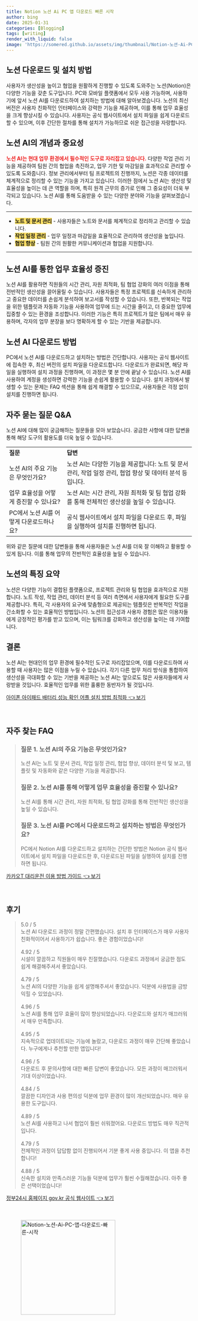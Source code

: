 ```yaml
---
title: Notion 노션 Ai PC 앱 다운로드 빠른 시작
author: bing
date: 2025-01-31
categories: [Blogging]
tags: [writing]
render_with_liquid: false
image: 'https://somered.github.io/assets/img/thumbnail/Notion-노션-Ai-PC-앱-다운로드-빠른-시작.webp'
---
```



<h2 id='노션_동영상_다운로드'>노션 다운로드 및 설치 방법</h2>

<p>사용자가 생산성을 높이고 협업을 원활하게 진행할 수 있도록 도와주는 노션(Notion)은 다양한 기능을 갖춘 도구입니다. PC와 모바일 플랫폼에서 모두 사용 가능하며, 사용하기에 앞서 노션 AI를 다운로드하여 설치하는 방법에 대해 알아보겠습니다. 노션의 최신 버전은 사용자 친화적인 인터페이스와 강력한 기능을 제공하며, 이를 통해 업무 효율성을 크게 향상시킬 수 있습니다. 사용자는 공식 웹사이트에서 설치 파일을 쉽게 다운로드할 수 있으며, 이후 간단한 절차를 통해 설치가 가능하므로 쉬운 접근성을 자랑합니다.</p>

<h2 id='노션_기능_소개'>노션 AI의 개념과 중요성</h2>

<p><b><span style="color: #ee2323;">노션 AI는 현대 업무 환경에서 필수적인 도구로 자리잡고 있습니다.</span></b> 다양한 작업 관리 기능을 제공하여 팀원 간의 협업을 촉진하고, 업무 기한 및 마감일을 효과적으로 관리할 수 있도록 도와줍니다. 정보 관리에서부터 팀 프로젝트의 진행까지, 노션은 각종 데이터를 체계적으로 정리할 수 있는 기능을 가지고 있습니다. 이러한 점에서 노션 AI는 생산성 및 효율성을 높이는 데 큰 역할을 하며, 특히 원격 근무의 증가로 인해 그 중요성이 더욱 부각되고 있습니다. 노션 AI를 통해 도움받을 수 있는 다양한 분야와 기능을 살펴보겠습니다.</p>

<hr />

<ul>
    <li><b><span style="background-color: #ffe066;">노트 및 문서 관리</span></b> - 사용자들은 노트와 문서를 체계적으로 정리하고 관리할 수 있습니다.</li>
    <li><b><span style="background-color: #ffe066;">작업 일정 관리</span></b> - 업무 일정과 마감일을 효율적으로 관리하여 생산성을 높입니다.</li>
    <li><b><span style="background-color: #ffe066;">협업 향상</span></b> - 팀원 간의 원활한 커뮤니케이션과 협업을 지원합니다.</li>
</ul>

<hr />

<h2 id='업무_효율성_증진'>노션 AI를 통한 업무 효율성 증진</h2>

<p>노션 AI를 활용하면 직원들의 시간 관리, 자원 최적화, 팀 협업 강화의 여러 이점을 통해 전반적인 생산성을 끌어올릴 수 있습니다. 사용자들은 특정 프로젝트를 신속하게 관리하고 중요한 데이터를 손쉽게 분석하여 보고서를 작성할 수 있습니다. 또한, 반복되는 작업을 위한 템플릿과 자동화 기능을 사용하여 업무에 드는 시간을 줄이고, 더 중요한 업무에 집중할 수 있는 환경을 조성합니다. 이러한 기능은 특히 프로젝트가 많은 팀에서 매우 유용하며, 각자의 업무 분장을 보다 명확하게 할 수 있는 기반을 제공합니다.</p>

<h2 id='노션_다운로드_방법'>노션 AI 다운로드 방법</h2>

<p>PC에서 노션 AI를 다운로드하고 설치하는 방법은 간단합니다. 사용자는 공식 웹사이트에 접속한 후, 최신 버전의 설치 파일을 다운로드합니다. 다운로드가 완료되면, 해당 파일을 실행하여 설치 과정을 진행하며, 이 과정은 몇 분 안에 끝날 수 있습니다. 노션 AI를 사용하여 계정을 생성하면 강력한 기능을 손쉽게 활용할 수 있습니다. 설치 과정에서 발생할 수 있는 문제는 FAQ 섹션을 통해 쉽게 해결할 수 있으므로, 사용자들은 걱정 없이 설치를 진행하면 됩니다.</p>

<h2 id='자주_묻는_질문'>자주 묻는 질문 Q&A</h2>

<p>노션 AI에 대해 많이 궁금해하는 질문들을 모아 보았습니다. 궁금한 사항에 대한 답변을 통해 해당 도구의 활용도를 더욱 높일 수 있습니다.</p>

<table>
    <tr>
        <td><b>질문</b></td>
        <td><b>답변</b></td>
    </tr>
    <tr>
        <td>노션 AI의 주요 기능은 무엇인가요?</td>
        <td>노션 AI는 다양한 기능을 제공합니다: 노트 및 문서 관리, 작업 일정 관리, 협업 향상 및 데이터 분석 등입니다.</td>
    </tr>
    <tr>
        <td>업무 효율성을 어떻게 증진할 수 있나요?</td>
        <td>노션 AI는 시간 관리, 자원 최적화 및 팀 협업 강화를 통해 전체적인 생산성을 높일 수 있습니다.</td>
    </tr>
    <tr>
        <td>PC에서 노션 AI를 어떻게 다운로드하나요?</td>
        <td>공식 웹사이트에서 설치 파일을 다운로드 후, 파일을 실행하여 설치를 진행하면 됩니다.</td>
    </tr>
</table>

<p>위와 같은 질문에 대한 답변들을 통해 사용자들은 노션 AI를 더욱 잘 이해하고 활용할 수 있게 됩니다. 이를 통해 업무의 전반적인 효율성을 높일 수 있습니다.</p>

<h2 id='노션_특징_요약'>노션의 특징 요약</h2>

<p>노션은 다양한 기능이 결합된 플랫폼으로, 프로젝트 관리와 팀 협업을 효과적으로 지원합니다. 노트 작성, 작업 관리, 데이터 분석 등 여러 측면에서 사용자에게 필요한 도구를 제공합니다. 특히, 각 사용자의 요구에 맞춤형으로 제공되는 템플릿은 반복적인 작업을 간소화할 수 있는 효율적인 방법입니다. 노션의 접근성과 사용자 경험은 많은 이용자들에게 긍정적인 평가를 받고 있으며, 이는 팀워크를 강화하고 생산성을 높이는 데 기여합니다.</p>

<h2 id='결론'>결론</h2>

<p>노션 AI는 현대인의 업무 환경에 필수적인 도구로 자리잡았으며, 이를 다운로드하여 사용할 때 사용자는 많은 이점을 누릴 수 있습니다. 각기 다른 업무 처리 방식을 통합하여 생산성을 극대화할 수 있는 기반을 제공하는 노션 AI는 앞으로도 많은 사용자들에게 사랑받을 것입니다. 효율적인 업무를 위한 훌륭한 동반자가 될 것입니다.</p>


<p><a class="click-button" title="아이폰 아이패드 배터리 성능 확인 어플 설치 방법 최적화" href="https://somered.github.io/posts/%EC%95%84%EC%9D%B4%ED%8F%B0-%EC%95%84%EC%9D%B4%ED%8C%A8%EB%93%9C-%EB%B0%B0%ED%84%B0%EB%A6%AC-%EC%84%B1%EB%8A%A5-%ED%99%95%EC%9D%B8-%EC%96%B4%ED%94%8C-%EC%84%A4%EC%B9%98-%EB%B0%A9%EB%B2%95-%EC%B5%9C%EC%A0%81%ED%99%94/" rel="dofollow">아이폰 아이패드 배터리 성능 확인 어플 설치 방법 최적화 👈 보기</a></p><br>
<h2 id='자주_찾는_FAQ'>자주 찾는 FAQ</h2>
<div itemscope="" itemtype="https://schema.org/FAQPage"> 
<blockquote> 
<div itemscope="" itemprop="mainEntity" itemtype="https://schema.org/Question"> 
<h3 itemprop="name">질문 1. 노션 AI의 주요 기능은 무엇인가요?</h3> 
<div itemscope="" itemprop="acceptedAnswer" itemtype="https://schema.org/Answer"> 
<span itemprop="text"> 
<p>노션 AI는 노트 및 문서 관리, 작업 일정 관리, 협업 향상, 데이터 분석 및 보고, 템플릿 및 자동화와 같은 다양한 기능을 제공합니다.</p> 
</span> 
</div> 
</div> 
<div itemscope="" itemprop="mainEntity" itemtype="https://schema.org/Question"> 
<h3 itemprop="name">질문 2. 노션 AI를 통해 어떻게 업무 효율성을 증진할 수 있나요?</h3> 
<div itemscope="" itemprop="acceptedAnswer" itemtype="https://schema.org/Answer"> 
<span itemprop="text"> 
<p>노션 AI를 통해 시간 관리, 자원 최적화, 팀 협업 강화를 통해 전반적인 생산성을 높일 수 있습니다.</p> 
</span> 
</div> 
</div> 
<div itemscope="" itemprop="mainEntity" itemtype="https://schema.org/Question"> 
<h3 itemprop="name">질문 3. 노션 AI를 PC에서 다운로드하고 설치하는 방법은 무엇인가요?</h3> 
<div itemscope="" itemprop="acceptedAnswer" itemtype="https://schema.org/Answer"> 
<span itemprop="text"> 
<p>PC에서 Notion AI를 다운로드하고 설치하는 간단한 방법은 Notion 공식 웹사이트에서 설치 파일을 다운로드한 후, 다운로드된 파일을 실행하여 설치를 진행하면 됩니다.</p> 
</span> 
</div> 
</div> 
</blockquote> 
</div>
<p><a class="click-button" title="카카오T 대리운전 이용 방법 가이드" href="https://somered.github.io/posts/%EC%B9%B4%EC%B9%B4%EC%98%A4T-%EB%8C%80%EB%A6%AC%EC%9A%B4%EC%A0%84-%EC%9D%B4%EC%9A%A9-%EB%B0%A9%EB%B2%95-%EA%B0%80%EC%9D%B4%EB%93%9C/" rel="dofollow">카카오T 대리운전 이용 방법 가이드 👈 보기</a></p><br>
<h2 id='후기'>후기</h2>
<div itemscope itemtype="https://schema.org/Product">
  <blockquote>
  <div itemprop="review" itemscope itemtype="https://schema.org/Review">
      <div itemprop="reviewRating" itemscope itemtype="https://schema.org/Rating"> <span itemprop="ratingValue">5.0</span> / <span itemprop="bestRating">5</span> </div>
      <span itemprop="reviewBody">노션 AI 다운로드 과정이 정말 간편했습니다. 설치 후 인터페이스가 매우 사용자 친화적이어서 사용하기가 쉽습니다. 좋은 경험이었습니다!</span>
  </div>
  <br>
  <div itemprop="review" itemscope itemtype="https://schema.org/Review">
      <div itemprop="reviewRating" itemscope itemtype="https://schema.org/Rating"> <span itemprop="ratingValue">4.92</span> / <span itemprop="bestRating">5</span> </div>
      <span itemprop="reviewBody">시설이 깔끔하고 직원들이 매우 친절했습니다. 다운로드 과정에서 궁금한 점도 쉽게 해결해주셔서 좋았습니다.</span>
  </div>
  <br>
  <div itemprop="review" itemscope itemtype="https://schema.org/Review">
      <div itemprop="reviewRating" itemscope itemtype="https://schema.org/Rating"> <span itemprop="ratingValue">4.79</span> / <span itemprop="bestRating">5</span> </div>
      <span itemprop="reviewBody">노션 AI의 다양한 기능을 쉽게 설명해주셔서 좋았습니다. 덕분에 사용법을 금방 익힐 수 있었습니다.</span>
  </div>
  <br>
  <div itemprop="review" itemscope itemtype="https://schema.org/Review">
      <div itemprop="reviewRating" itemscope itemtype="https://schema.org/Rating"> <span itemprop="ratingValue">4.96</span> / <span itemprop="bestRating">5</span> </div>
      <span itemprop="reviewBody">노션 AI를 통해 업무 효율이 많이 향상되었습니다. 다운로드와 설치가 매끄러워서 매우 만족합니다.</span>
  </div>
  <br>
  <div itemprop="review" itemscope itemtype="https://schema.org/Review">
      <div itemprop="reviewRating" itemscope itemtype="https://schema.org/Rating"> <span itemprop="ratingValue">4.95</span> / <span itemprop="bestRating">5</span> </div>
      <span itemprop="reviewBody">지속적으로 업데이트되는 기능에 놀랐고, 다운로드 과정이 매우 간단해 좋았습니다. 누구에게나 추천할 만한 앱입니다!</span>
  </div>
  <br>
  <div itemprop="review" itemscope itemtype="https://schema.org/Review">
      <div itemprop="reviewRating" itemscope itemtype="https://schema.org/Rating"> <span itemprop="ratingValue">4.96</span> / <span itemprop="bestRating">5</span> </div>
      <span itemprop="reviewBody">다운로드 후 문의사항에 대한 빠른 답변이 좋았습니다. 모든 과정이 매끄러워서 기대 이상이었습니다.</span>
  </div>
  <br>
  <div itemprop="review" itemscope itemtype="https://schema.org/Review">
      <div itemprop="reviewRating" itemscope itemtype="https://schema.org/Rating"> <span itemprop="ratingValue">4.84</span> / <span itemprop="bestRating">5</span> </div>
      <span itemprop="reviewBody">깔끔한 디자인과 사용 편의성 덕분에 업무 환경이 많이 개선되었습니다. 매우 유용한 도구입니다.</span>
  </div>
  <br>
  <div itemprop="review" itemscope itemtype="https://schema.org/Review">
      <div itemprop="reviewRating" itemscope itemtype="https://schema.org/Rating"> <span itemprop="ratingValue">4.89</span> / <span itemprop="bestRating">5</span> </div>
      <span itemprop="reviewBody">노션 AI를 사용하고 나서 협업이 훨씬 쉬워졌어요. 다운로드 방법도 매우 직관적입니다.</span>
  </div>
  <br>
  <div itemprop="review" itemscope itemtype="https://schema.org/Review">
      <div itemprop="reviewRating" itemscope itemtype="https://schema.org/Rating"> <span itemprop="ratingValue">4.79</span> / <span itemprop="bestRating">5</span> </div>
      <span itemprop="reviewBody">전체적인 과정이 답답함 없이 진행되어서 기분 좋게 사용 중입니다. 이 앱을 추천합니다!</span>
  </div>
  <br>
  <div itemprop="review" itemscope itemtype="https://schema.org/Review">
      <div itemprop="reviewRating" itemscope itemtype="https://schema.org/Rating"> <span itemprop="ratingValue">4.88</span> / <span itemprop="bestRating">5</span> </div>
      <span itemprop="reviewBody">신속한 설치와 만족스러운 기능들 덕분에 업무가 훨씬 수월해졌습니다. 아주 좋은 선택이었습니다!</span>
  </div>
  </blockquote>
</div>
<p><a class="click-button" title="정부24시 홈페이지 gov.kr 공식 웹사이트" href="https://somered.github.io/posts/%EC%A0%95%EB%B6%8024%EC%8B%9C-%ED%99%88%ED%8E%98%EC%9D%B4%EC%A7%80-gov.kr-%EA%B3%B5%EC%8B%9D-%EC%9B%B9%EC%82%AC%EC%9D%B4%ED%8A%B8/" rel="dofollow">정부24시 홈페이지 gov.kr 공식 웹사이트 👈 보기</a></p><br>
<figure class="image"><img src="https://somered.github.io/assets/img/thumbnail/Notion-노션-Ai-PC-앱-다운로드-빠른-시작.webp" alt="Notion-노션-Ai-PC-앱-다운로드-빠른-시작" width="256" height="256"></figure>
